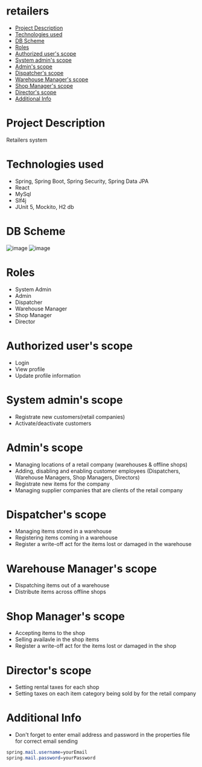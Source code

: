 # retailers
* [Project Description](#project-description)
* [Technologies used](#project-technologies)
* [DB Scheme](#db-scheme)
* [Roles](#roles)
* [Authorized user's scope](#authorized-users-scope)
* [System admin's scope](#system-admins-scope)
* [Admin's scope](#admins-scope)
* [Dispatcher's scope](#dispatchers-scope)
* [Warehouse Manager's scope](#warehouse-managers-scope)
* [Shop Manager's scope](#shop-managers-scope)
* [Director's scope](#directors-scope)
* [Additional Info](#additional-info)

# Project Description
Retailers system

# Technologies used
* Spring, Spring Boot, Spring Security, Spring Data JPA
* React
* MySql
* Slf4j
* JUnit 5, Mockito, H2 db

# DB Scheme
![image](https://user-images.githubusercontent.com/62715846/149124824-99e2385c-7df8-42a8-80c9-ea2c1e10affb.png)
![image](https://user-images.githubusercontent.com/62715846/149124854-a4287da2-d8e0-4f23-a40d-e65244760db5.png)

# Roles
* System Admin
* Admin
* Dispatcher
* Warehouse Manager
* Shop Manager
* Director

# Authorized user's scope
* Login
* View profile
* Update profile information

# System admin's scope
* Registrate new customers(retail companies)
* Activate/deactivate customers

# Admin's scope
* Managing locations of a retail company (warehouses & offline shops)
* Adding, disabling and enabling customer employees (Dispatchers, Warehouse Managers, Shop Managers, Directors)
* Registrate new items for the company
* Managing supplier companies that are clients of the retail company

# Dispatcher's scope
* Managing items stored in a warehouse
* Registering items coming in a warehouse
* Register a write-off act for the items lost or damaged in the warehouse

# Warehouse Manager's scope
* Dispatching items out of a warehouse
* Distribute items across offline shops

# Shop Manager's scope
* Accepting items to the shop
* Selling availavle in the shop items
* Register a write-off act for the items lost or damaged in the shop

# Director's scope
* Setting rental taxes for each shop
* Setting taxes on each item category being sold by for the retail company

# Additional Info
* Don't forget to enter email address and password in the properties file for correct email sending
 ```java
spring.mail.username=yourEmail
spring.mail.password=yourPassword
